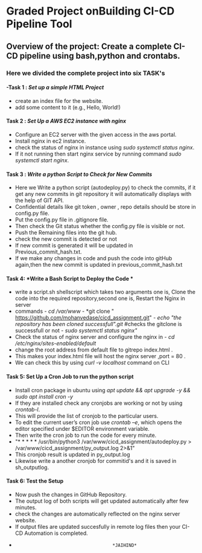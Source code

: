 # Graded Project onBuilding CI-CD Pipeline Tool
## Overview of the project: Create a complete CI-CD pipeline using bash,python and crontabs.
### Here we divided the complete project into six TASK's
#### -Task 1 : *Set up a simple HTML Project*
- create an index file for the website.
- add some content to it (e.g., Hello, World!)
#### Task 2 : *Set Up a AWS EC2 instance with nginx*
- Configure an EC2 server with the given access in the aws portal.
- Install nginx in ec2 instance.
- check the status of nginx in instance using *sudo systemctl status nginx*.
- If it not running then start nginx service by running command *sudo systemctl start nginx*.
#### Task 3 : *Write a python Script to Check for New Commits*
- Here we Write a python script (autodeploy.py)  to check the commits, if it get any new commits in git repository it will automatically displays with the help of GIT API.
- Confidential details like git token , owner , repo details should be store in config.py file.
- Put the config.py file in .gitignore file.
- Then check the Git status whether the config.py file is visible or not.
- Push the Remaining files into the git hub.
- check the new commit is detected or not
- If new commit is generated it will be updated in Previous_commit_hash.txt.
- If we make any changes in code and push the code into gitHub again,then the new commit is updated in previous_commit_hash.txt
#### Task 4: *Write a Bash Script to Deploy the Code *
- write a script.sh shellscript which takes two arguments one is, Clone the code into the required repository,second one is, Restart the Nginx in server
- commands
                - *cd /var/www*
                - *git clone " https://github.com/mohanvedase/cicd_assignment.git"
                - *echo "the repository has been cloned successfull".git* #checks the gitclone is successfull or not
                - *sudo systemctl status nginx"*
- Check the status of nginx server and configure the nginx in 
                - *cd /etc/nginx/sites-enabled/default*
- change the root address from default file  to gitrepo index.html .
- This makes your index.html file will host the nginx server ,port = 80 . 
- We can check this by using *curl -v localhost* command on CLI 
#### Task 5: Set Up a Cron Job to run the python script
- Install cron package in ubuntu using *apt update && apt upgrade -y && sudo apt install cron -y*
- If they are installed check any cronjobs are working or not by using *crontab-l*.
- This will provide the list of cronjob to the particular users.
- To edit the current user’s cron job use *crontab –e*, which opens the editor specified under $EDITOR environment variable.
- Then write the cron job to run the code for every minute.
- "* * * * * /usr/bin/python3 /var/www/cicd_assignment/autodeploy.py > /var/www/cicd_assignment/py_output.log 2>&1"
- This cronjob result is updated in py_output.log
- Likewise write a another cronjob for commitid's and it is saved in sh_outputlog. 
#### Task 6: Test the Setup
- Now push the changes in GitHub Repository.
- The output log of both scripts will get updated automatically after few minutes.
- check the changes are automatically reflected on the nginx server website.
- If output files are updated succesfully in remote log files then your CI-CD Automation is completed.
-                                         *JAIHIND*      